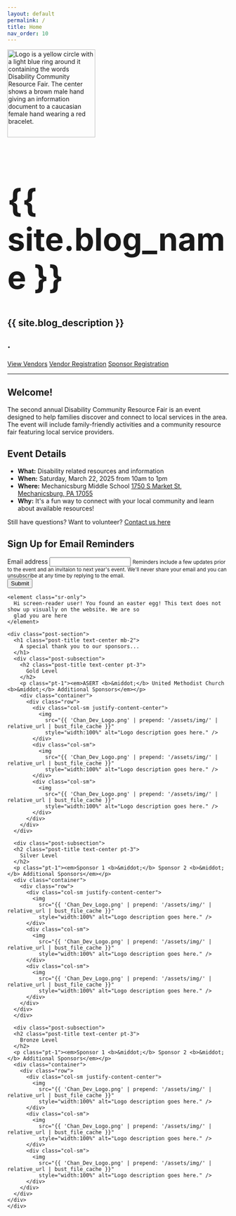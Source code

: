 ```yaml
---
layout: default
permalink: /
title: Home
nav_order: 10
---
```


<div class="header-bar">
  <img src="{{ site.logo | prepend: '/assets/img/' | relative_url | bust_file_cache }}" class="mb-4" style="height:200px" alt="Logo is a yellow circle with a light blue ring around it containing the words Disability Community Resource Fair. The center shows a brown male hand giving an information document to a caucasian female hand wearing a red bracelet."/>
  <h1 style="font-size:4.5rem">{{ site.blog_name }}</h1>
  <h2>{{ site.blog_description }}</h2>
  <h2>
    <a href="https://www.facebook.com/profile.php?id=61553120680095&sfnsn=wa&mibextid=RUbZ1f">
      <i class="fa-brands fa-square-facebook"></i>
    </a> <b>&middot;</b>
    <!-- <a href="https://www.facebook.com/profile.php?id=61553120680095&sfnsn=wa&mibextid=RUbZ1f">
      <i class="fa-brands fa-instagram"></i>
    </a> <b>&middot;</b> -->
    <a href="mailto:disabilityfair@gmail.com"><i class="fa-regular fa-envelope"></i></a>
  </h2>
</div>

<div class="vendor-buttons btn-toolbar justify-content-center my-2">
  <a href="/vendors" class="btn btn-primary">View Vendors</a>
  <a href="/vendor-information" class="btn btn-secondary">Vendor Registration</a>
  <a href="/sponsor-information" class="btn btn-info">Sponsor Registration</a>
</div>

<hr class="mt-0" />
<div class="post">
  <article>
    <div class="post-section">
      <h1 class="post-title text-center">
        Welcome!
      </h1>
      <p>The second annual Disability Community Resource Fair is an event designed to help families discover and connect
        to local services in the area. The event will include family-friendly activities and a community resource fair
        featuring local service providers.</p>
      <h1 class="post-title text-center">Event Details</h1>
      <ul class="list-unstyled">
        <li><b>What:</b> Disability related resources and information</li>
        <li><b>When:</b> Saturday, March 22, 2025 from 10am to 1pm</li>
        <li><b>Where:</b> Mechanicsburg Middle School <a href="https://maps.google.com/?q=1750 S Market St, Mechanicsburg, PA 17055">1750 S Market St, Mechanicsburg, PA 17055</a></li>
        <li><b>Why:</b> It's a fun way to connect with your local community and learn about available resources!</li>
      </ul>
      <p>Still have questions? Want to volunteer? <a href="/contact-us">Contact us here</a></p>
    </div>
    <div class="post-section">
      <h1 id="Email" class="post-title text-center">
        Sign Up for Email Reminders
      </h1>
      <form
      action="https://formcarry.com/s/Y80V8S1AIqX"
      class="formcarryform"
      enctype="multipart/form-data">
        <div class="form-group">
          <label for="email_input">Email address</label>
          <input
            type="email"
            class="form-control"
            id="email_input"
            name="email"
            aria-describedby="emailHelp">
          <small id="emailHelp" class="form-text text-muted">Reminders include a few updates prior to the event and an invitaion to next year's event. We'll never share your email and you can unsubscribe at any time by replying to the email.</small>
        </div>
        <div class="text-center">
          <button type="submit" class="btn btn-primary mb-4 justify-content-center">Submit</button></div>
      </form>
    </div>
    
    <element class="sr-only">
      Hi screen-reader user! You found an easter egg! This text does not show up visually on the website. We are so
      glad you are here
    </element>  
    
    <div class="post-section">
      <h1 class="post-title text-center mb-2">
        A special thank you to our sponsors...
      </h1>
      <div class="post-subsection">
        <h2 class="post-title text-center pt-3">
          Gold Level
        </h2>
        <p class="pt-1"><em>ASERT <b>&middot;</b> United Methodist Church <b>&middot;</b> Additional Sponsors</em></p>
        <div class="container">
          <div class="row">
            <div class="col-sm justify-content-center">
              <img
                src="{{ 'Chan_Dev_Logo.png' | prepend: '/assets/img/' | relative_url | bust_file_cache }}"
                style="width:100%" alt="Logo description goes here." />
            </div>
            <div class="col-sm">
              <img
                src="{{ 'Chan_Dev_Logo.png' | prepend: '/assets/img/' | relative_url | bust_file_cache }}"
                style="width:100%" alt="Logo description goes here." />
            </div>
            <div class="col-sm">
              <img
                src="{{ 'Chan_Dev_Logo.png' | prepend: '/assets/img/' | relative_url | bust_file_cache }}"
                style="width:100%" alt="Logo description goes here." />
            </div>
          </div>
        </div>
      </div>

      <div class="post-subsection">
      <h2 class="post-title text-center pt-3">
        Silver Level
      </h2>
      <p class="pt-1"><em>Sponsor 1 <b>&middot;</b> Sponsor 2 <b>&middot;</b> Additional Sponsors</em></p>
      <div class="container">
        <div class="row">
          <div class="col-sm justify-content-center">
            <img
              src="{{ 'Chan_Dev_Logo.png' | prepend: '/assets/img/' | relative_url | bust_file_cache }}"
              style="width:100%" alt="Logo description goes here." />
          </div>
          <div class="col-sm">
            <img
              src="{{ 'Chan_Dev_Logo.png' | prepend: '/assets/img/' | relative_url | bust_file_cache }}"
              style="width:100%" alt="Logo description goes here." />
          </div>
          <div class="col-sm">
            <img
              src="{{ 'Chan_Dev_Logo.png' | prepend: '/assets/img/' | relative_url | bust_file_cache }}"
              style="width:100%" alt="Logo description goes here." />
          </div>
        </div>
      </div>
      </div>

      <div class="post-subsection">
      <h2 class="post-title text-center pt-3">
        Bronze Level
      </h2>
      <p class="pt-1"><em>Sponsor 1 <b>&middot;</b> Sponsor 2 <b>&middot;</b> Additional Sponsors</em></p>
      <div class="container">
        <div class="row">
          <div class="col-sm justify-content-center">
            <img
              src="{{ 'Chan_Dev_Logo.png' | prepend: '/assets/img/' | relative_url | bust_file_cache }}"
              style="width:100%" alt="Logo description goes here." />
          </div>
          <div class="col-sm">
            <img
              src="{{ 'Chan_Dev_Logo.png' | prepend: '/assets/img/' | relative_url | bust_file_cache }}"
              style="width:100%" alt="Logo description goes here." />
          </div>
          <div class="col-sm">
            <img
              src="{{ 'Chan_Dev_Logo.png' | prepend: '/assets/img/' | relative_url | bust_file_cache }}"
              style="width:100%" alt="Logo description goes here." />
          </div>
        </div>
      </div>
    </div>
    </div>
  </article>
</div>